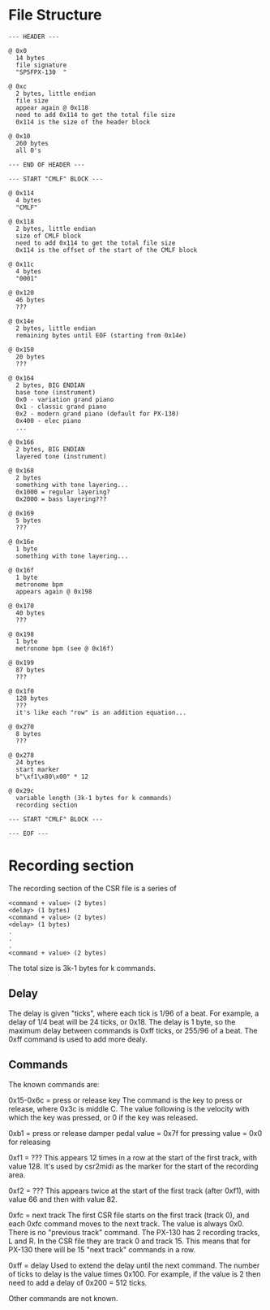 # File Structure

    --- HEADER ---

    @ 0x0
      14 bytes
      file signature
      "SP5FPX-130  "

    @ 0xc
      2 bytes, little endian
      file size
      appear again @ 0x118
      need to add 0x114 to get the total file size
      0x114 is the size of the header block

    @ 0x10
      260 bytes
      all 0's

    --- END OF HEADER ---

    --- START "CMLF" BLOCK ---

    @ 0x114
      4 bytes
      "CMLF"

    @ 0x118
      2 bytes, little endian
      size of CMLF block
      need to add 0x114 to get the total file size
      0x114 is the offset of the start of the CMLF block

    @ 0x11c
      4 bytes
      "0001"

    @ 0x120
      46 bytes
      ???

    @ 0x14e
      2 bytes, little endian
      remaining bytes until EOF (starting from 0x14e)

    @ 0x150
      20 bytes
      ???
      
    @ 0x164
      2 bytes, BIG ENDIAN
      base tone (instrument)
      0x0 - variation grand piano
      0x1 - classic grand piano
      0x2 - modern grand piano (default for PX-130)
      0x400 - elec piano
      ...

    @ 0x166
      2 bytes, BIG ENDIAN
      layered tone (instrument)

    @ 0x168
      2 bytes
      something with tone layering...
      0x1000 = regular layering?
      0x2000 = bass layering???

    @ 0x169
      5 bytes
      ???

    @ 0x16e
      1 byte
      something with tone layering...

    @ 0x16f
      1 byte
      metronome bpm
      appears again @ 0x198

    @ 0x170
      40 bytes
      ???

    @ 0x198
      1 byte
      metronome bpm (see @ 0x16f)

    @ 0x199
      87 bytes
      ???

    @ 0x1f0
      128 bytes
      ???
      it's like each "row" is an addition equation...

    @ 0x270
      8 bytes
      ???

    @ 0x278
      24 bytes
      start marker
      b"\xf1\x80\x00" * 12

    @ 0x29c
      variable length (3k-1 bytes for k commands)
      recording section

    --- START "CMLF" BLOCK ---

    --- EOF ---


# Recording section

The recording section of the CSR file is a series of

    <command + value> (2 bytes)
    <delay> (1 bytes)
    <command + value> (2 bytes)
    <delay> (1 bytes)
    .
    .
    .
    <command + value> (2 bytes)

The total size is 3k-1 bytes for k commands.

## Delay

The delay is given "ticks", where each tick is 1/96 of a beat.
For example, a delay of 1/4 beat will be 24 ticks, or 0x18.
The delay is 1 byte, so the maximum delay between commands is 0xff ticks, or 255/96 of a beat.
The 0xff command is used to add more dealy.

## Commands

The known commands are:

0x15-0x6c = press or release key
  The command is the key to press or release, where 0x3c is middle C.
  The value following is the velocity with which the key was pressed, or 0 if the key was released.

0xb1 = press or release damper pedal
  value = 0x7f for pressing
  value = 0x0 for releasing

0xf1 = ???
  This appears 12 times in a row at the start of the first track, with value 128.
  It's used by csr2midi as the marker for the start of the recording area.

0xf2 = ???
  This appears twice at the start of the first track (after 0xf1), with value 66 and then with value 82.

0xfc = next track
  The first CSR file starts on the first track (track 0), and each 0xfc command moves to the next track.
  The value is always 0x0.
  There is no "previous track" command.
  The PX-130 has 2 recording tracks, L and R. In the CSR file they are track 0 and track 15.
  This means that for PX-130 there will be 15 "next track" commands in a row.

0xff = delay
  Used to extend the delay until the next command.
  The number of ticks to delay is the value times 0x100.
  For example, if the value is 2 then need to add a delay of 0x200 = 512 ticks.

Other commands are not known.

